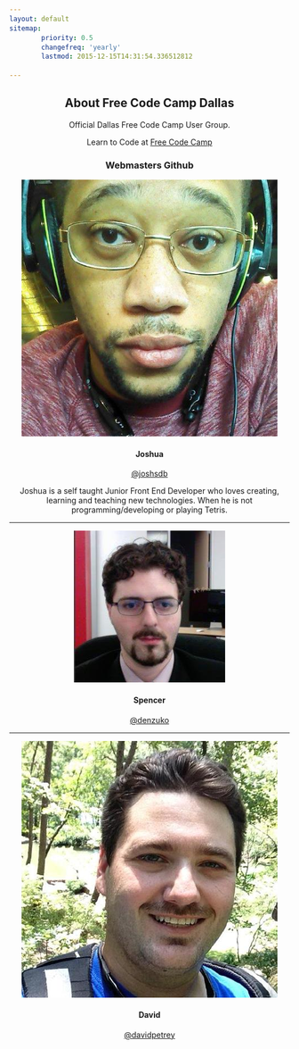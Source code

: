 ```yaml
---
layout: default
sitemap:
        priority: 0.5
        changefreq: 'yearly'
        lastmod: 2015-12-15T14:31:54.336512812

---
```

<div style="text-align: center;" markdown="1">

## About Free Code Camp Dallas

Official Dallas Free Code Camp User Group.

Learn to Code at [Free Code Camp](http://www.freecodecamp.com/)

### Webmasters Github


<img class="webmastpic" src="/assets/img/webmastjosh.jpg"/>

#### Joshua
<a class="webmastgit" href="https://github.com/joshsdb">@joshsdb</a>
<p>Joshua is a self taught Junior Front End Developer who loves creating, learning and teaching new technologies. When he is not programming/developing or playing Tetris.</p>
<hr>

<img class="webmastpic" src="/assets/img/webmastspence.jpg"/>

#### Spencer
<a class="webmastgit" href="https://github.com/denzuko">@denzuko</a>
<hr>

<img class="webmastpic" src="/assets/img/webmastdavid.jpg"/>

#### David
<a class="webmastgit" href="https://github.com/davidpetrey">@davidpetrey</a>

</div>